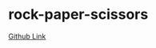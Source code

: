 # rock-paper-scissors

[Github Link](https://github.com/TheOdinProject/curriculum/blob/main/foundations/javascript_basics/project_rock_paper_scissors.md)